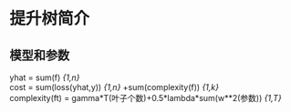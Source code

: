 # 提升树简介
## 模型和参数
yhat = sum(f) _{1,n}_    
cost = sum(loss(yhat,y)) _{1,n}_ +sum(complexity(f)) _{1,k}_  
complexity(ft) = gamma\*T(叶子个数)+0.5\*lambda\*sum(w\*\*2(参数)) _{1,T}_
